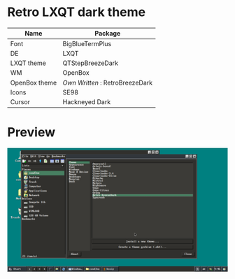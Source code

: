 # Retro LXQT dark theme
| Name   | Package         |
| ------ | --------------- |
| Font   | BigBlueTermPlus |
| DE     | LXQT            |
| LXQT theme | QTStepBreezeDark|
| WM     | OpenBox         |
| OpenBox theme | _Own Written_ : RetroBreezeDark |
| Icons  | SE98            |
| Cursor | Hackneyed Dark  |

# Preview
![alt text](preview.png)

